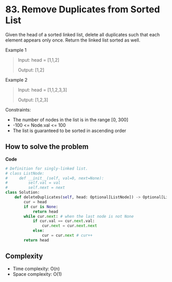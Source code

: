 # 83. Remove Duplicates from Sorted List
<Badge type="tip" text="Eazy" />[<Badge type="info" text="LeetCode" />](https://leetcode.com/problems/remove-duplicates-from-sorted-list/)

Given the head of a sorted linked list, delete all duplicates such that each element appears only once. Return the linked list sorted as well.

Example 1
> Input: head = [1,1,2]
>
> Output: [1,2]

Example 2
> Input: head = [1,1,2,3,3]
>
> Output: [1,2,3]

Constraints:
- The number of nodes in the list is in the range [0, 300]
- -100 <= Node.val <= 100
- The list is guaranteed to be sorted in ascending order

## How to solve the problem

**Code**

```Python
# Definition for singly-linked list.
# class ListNode:
#     def __init__(self, val=0, next=None):
#         self.val = val
#         self.next = next
class Solution:
    def deleteDuplicates(self, head: Optional[ListNode]) -> Optional[ListNode]:
        cur = head
        if cur is None:
            return head
        while cur.next: # when the last node is not None
            if cur.val == cur.next.val:
                cur.next = cur.next.next
            else:
                cur = cur.next # cur++
        return head
```

## Complexity
- Time complexity: O(n)
- Space complexity: O(1) 
